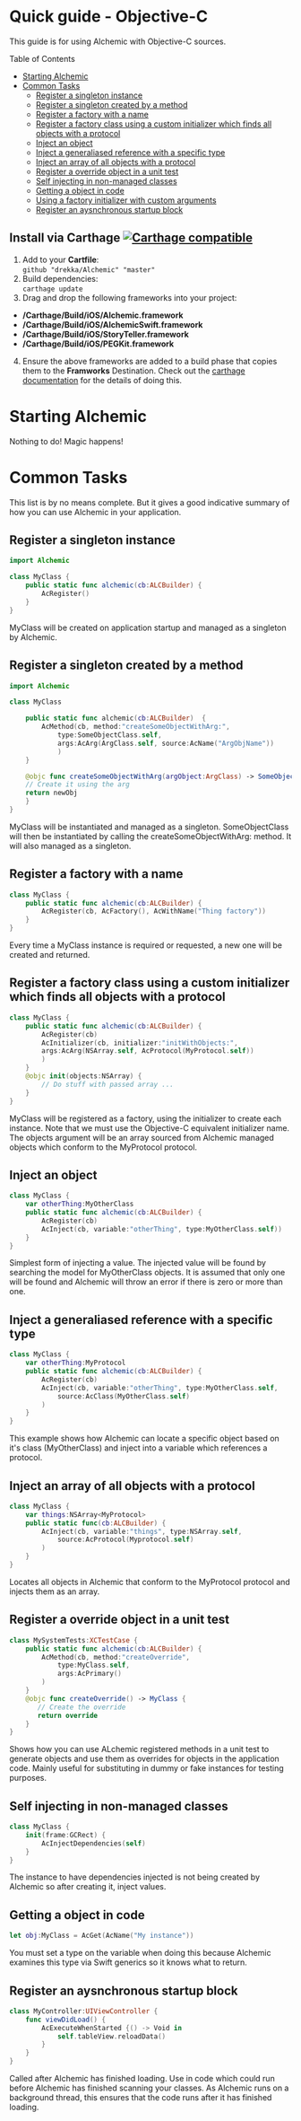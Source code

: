 # Quick guide - Objective-C

This guide is for using Alchemic with Objective-C sources.

Table of Contents

  * [Starting Alchemic](#starting-alchemic)
  * [Common Tasks](#common-tasks)
    * [Register a singleton instance](#register-a-singleton-instance)
    * [Register a singleton created by a method](#register-a-singleton-created-by-a-method)
    * [Register a factory with a name](#register-a-factory-with-a-name)
    * [Register a factory class using a custom initializer which finds all objects with a protocol](#register-a-factory-class-using-a-custom-initializer-which-finds-all-objects-with-a-protocol)
    * [Inject an object](#inject-an-object)
    * [Inject a generaliased reference with a specific type](#inject-a-generaliased-reference-with-a-specific-type)
    * [Inject an array of all objects with a protocol](#inject-an-array-of-all-objects-with-a-protocol)
    * [Register a override object in a unit test](#register-a-override-object-in-a-unit-test)
    * [Self injecting in non\-managed classes](#self-injecting-in-non-managed-classes)
    * [Getting a object in code](#getting-a-object-in-code)
    * [Using a factory initializer with custom arguments](#using-a-factory-initializer-with-custom-arguments)
    * [Register an aysnchronous startup block](#register-an-aysnchronous-startup-block)

## Install via Carthage [![Carthage compatible](https://img.shields.io/badge/Carthage-compatible-4BC51D.svg?style=flat)](https://github.com/Carthage/Carthage)

1. Add to your **Cartfile**:  
 `github "drekka/Alchemic" "master"`
2. Build dependencies:  
 `carthage update`
3. Drag and drop the following frameworks into your project:
 * **<project-root>/Carthage/Build/iOS/Alchemic.framework**
 * **<project-root>/Carthage/Build/iOS/AlchemicSwift.framework**
 * **<project-root>/Carthage/Build/iOS/StoryTeller.framework**
 * **<project-root>/Carthage/Build/iOS/PEGKit.framework**
4. Ensure  the above frameworks are added to a build phase that copies them to the **Framworks** Destination. Check out the [carthage documentation](https://github.com/Carthage/Carthage) for the details of doing this. 

# Starting Alchemic
 
Nothing to do! Magic happens!
 
# Common Tasks

This list is by no means complete. But it gives a good indicative summary of how you can use Alchemic in your application.
 
## Register a singleton instance

```swift
import Alchemic

class MyClass {
    public static func alchemic(cb:ALCBuilder) {
        AcRegister()
    }
}
```

MyClass will be created on application startup and managed as a singleton by Alchemic. 

## Register a singleton created by a method

```swift
import Alchemic

class MyClass

    public static func alchemic(cb:ALCBuilder)  {
        AcMethod(cb, method:"createSomeObjectWithArg:",
            type:SomeObjectClass.self,
            args:AcArg(ArgClass.self, source:AcName("ArgObjName"))
            )
    }

    @objc func createSomeObjectWithArg(argObject:ArgClass) -> SomeObjectClass {
	// Create it using the arg
	return newObj
    }
}
```

MyClass will be instantiated and managed as a singleton. SomeObjectClass will then be instantiated by calling the createSomeObjectWithArg: method. It will also managed as a singleton. 

## Register a factory with a name

```swift
class MyClass {
    public static func alchemic(cb:ALCBuilder) {
        AcRegister(cb, AcFactory(), AcWithName("Thing factory"))
    }
}
```

Every time a MyClass instance is required or requested, a new one will be created and returned.

## Register a factory class using a custom initializer which finds all objects with a protocol

```swift
class MyClass {
    public static func alchemic(cb:ALCBuilder) {
        AcRegister(cb)
        AcInitializer(cb, initializer:"initWithObjects:", 
        args:AcArg(NSArray.self, AcProtocol(MyProtocol.self))
        )
    }
    @objc init(objects:NSArray) {
        // Do stuff with passed array ...
    }
}
```

MyClass will be registered as a factory, using the initializer to create each instance. Note that we must use the Objective-C equivalent initializer name. The objects argument will be an array sourced from Alchemic managed objects which conform to the MyProtocol protocol.
 
## Inject an object

```swift
class MyClass {
    var otherThing:MyOtherClass
    public static func alchemic(cb:ALCBuilder) {
        AcRegister(cb)
        AcInject(cb, variable:"otherThing", type:MyOtherClass.self))
    }
}
```

Simplest form of injecting a value. The injected value will be found by searching the model for MyOtherClass objects. It is assumed that only one will be found and Alchemic will throw an error if there is zero or more than one.  

## Inject a generaliased reference with a specific type

```swift
class MyClass {
    var otherThing:MyProtocol
    public static func alchemic(cb:ALCBuilder) {
        AcRegister(cb)
        AcInject(cb, variable:"otherThing", type:MyOtherClass.self,
            source:AcClass(MyOtherClass.self)
        )
    }
}
```

This example shows how Alchemic can locate a specific object based on it's class (MyOtherClass) and inject into a variable which references a protocol.

## Inject an array of all objects with a protocol

```swift
class MyClass {
    var things:NSArray<MyProtocol>
    public static func(cb:ALCBuilder) {
        AcInject(cb, variable:"things", type:NSArray.self,
            source:AcProtocol(Myprotocol.self)
        )
    }
}
```

Locates all objects in Alchemic that conform to the MyProtocol protocol and injects them as an array.
  
## Register a override object in a unit test

```swift
class MySystemTests:XCTestCase {
    public static func alchemic(cb:ALCBuilder) {
        AcMethod(cb, method:"createOverride",
            type:MyClass.self,
            args:AcPrimary()
        )    
    }
    @objc func createOverride() -> MyClass {
       // Create the override
       return override
    }
}
```
 
Shows how you can use ALchemic registered methods in a unit test to generate objects and use them as overrides for objects in the application code. Mainly useful for substituting in dummy or fake instances for testing purposes. 
 
## Self injecting in non-managed classes

```swift
class MyClass {
    init(frame:GCRect) {
        AcInjectDependencies(self)
    }
}
```

The instance to have dependencies injected is not being created by Alchemic so after creating it, inject values.

## Getting a object in code

```swift
let obj:MyClass = AcGet(AcName("My instance"))
```

You must set a type on the variable when doing this because Alchemic examines this type via Swift generics so it knows what to return.

## Register an aysnchronous startup block

```swift
class MyController:UIViewController {
    func viewDidLoad() {
        AcExecuteWhenStarted {() -> Void in
            self.tableView.reloadData()
        }
    }
}
```

Called after Alchemic has finished loading. Use in code which could run before Alchemic has finished scanning your classes. As Alchemic runs on a background thread, this ensures that the code runs after it has finished loading.